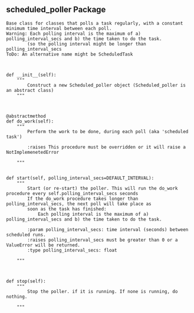 
## scheduled_poller Package


    Base class for classes that polls a task regularly, with a constant minimum time interval between each poll.
    Warning: Each polling interval is the maximum of a) polling_interval_secs and b) the time taken to do the task.
            (so the polling interval might be longer than polling_interval_secs
    ToDo: An alternative name might be ScheduledTask



    def __init__(self):
        """
            Construct a new Scheduled_poller object (Scheduled_poller is an abstract class)
        """



    @abstractmethod
    def do_work(self):
        """
            Perform the work to be done, during each poll (aka 'scheduled task')

            :raises This procedure must be overridden or it will raise a NotImplemenetedError

        """


    def start(self, polling_interval_secs=DEFAULT_INTERVAL):
        """
            Start (or re-start) the poller. This will run the do_work procedure every self.polling_interval_secs seconds
            If the do_work procedure takes longer than polling_interval_secs, the next poll will take place as
            soon as the task has finished:
                Each polling interval is the maximum of a) polling_interval_secs and b) the time taken to do the task.

            :param polling_interval_secs: time interval (seconds) between scheduled runs.
            :raises polling_interval_secs must be greater than 0 or a ValueError will be returned.
            :type polling_interval_secs: float

        """

        

    def stop(self):
        """
            Stop the poller. if it is running. If none is running, do nothing.

        """

